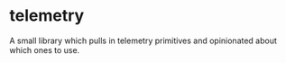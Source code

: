 # telemetry

A small library which pulls in telemetry primitives and opinionated about which ones to use.
